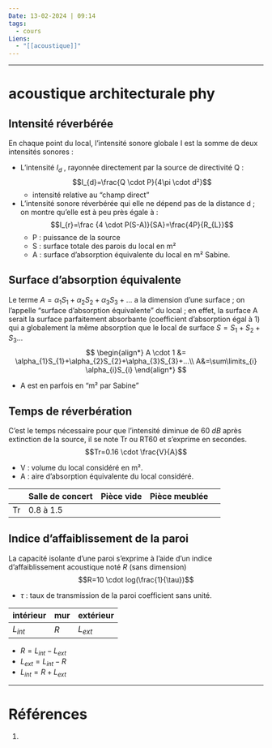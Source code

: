 ```yaml
---
Date: 13-02-2024 | 09:14
tags:
  - cours
Liens:
  - "[[acoustique]]"
---
```


---
# acoustique architecturale phy
## Intensité réverbérée
En chaque point du local, l’intensité sonore globale I est la somme de deux intensités sonores :
- L’intensité $I_{d}$ , rayonnée directement par la source de directivité Q : $$I_{d}=\frac{Q \cdot P}{4\pi \cdot d²}$$
	- intensité relative au “champ direct”
- L’intensité sonore réverbérée qui elle ne dépend pas de la distance d ; on montre qu’elle est à peu près égale à : $$I_{r}=\frac {4 \cdot P(S-A)}{SA}=\frac{4P}{R_{L}}$$
	- P : puissance de la source 
	- S : surface totale des parois du local en m² 
	- A : surface d’absorption équivalente du local en m² Sabine.
## Surface d’absorption équivalente 
Le terme $A=\alpha_{1}S_1+\alpha_{2}S_{2}+\alpha_{3}S_{3}+...$ a la dimension d’une surface ; on l’appelle “surface d’absorption équivalente” du local ; en effet, la surface A serait la surface parfaitement absorbante (coefficient d’absorption égal à 1) qui a globalement la même absorption que le local de surface $S=S_{1}+S_{2}+S_{3}...$
$$
\begin{align*}
A \cdot 1 &= \alpha_{1}S_{1}+\alpha_{2}S_{2}+\alpha_{3}S_{3}+...\\
A&=\sum\limits_{i} \alpha_{i}S_{i}
\end{align*}
$$

- A est en parfois en “m² par Sabine”

## Temps de réverbération
C’est le temps nécessaire pour que l’intensité diminue de 60 $dB$ après extinction de la source, il se note Tr ou RT60 et s’exprime en secondes.
$$Tr=0.16 \cdot \frac{V}{A}$$
- V : volume du local considéré en m².
- A : aire d’absorption équivalente du local considéré.

|  | Salle de concert | Pièce vide | Pièce meublée  |  |
| ---- | ---- | ---- | ---- | ---- |
| Tr | 0.8 à 1.5 |  |  |  |

## Indice d’affaiblissement de la paroi
La capacité isolante d’une paroi s’exprime à l’aide d’un indice d’affaiblissement acoustique noté $R$ (sans dimension) $$R=10 \cdot log(\frac{1}{\tau})$$
- $\tau$ : taux de transmission de la paroi coefficient sans unité.

| intérieur | mur | extérieur |
| ---- | ---- | ---- |
| $L_{int}$ | $R$ | $L_{ext}$ |
- $R = L_{int} - L_{ext}$
- $L_{ext} = L_{int} - R$
- $L_{int} = R + L_{ext}$




---
# Références
1. 